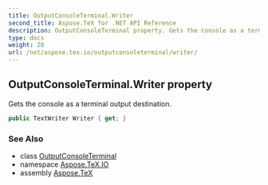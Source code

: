```yaml
---
title: OutputConsoleTerminal.Writer
second_title: Aspose.TeX for .NET API Reference
description: OutputConsoleTerminal property. Gets the console as a terminal output destination
type: docs
weight: 20
url: /net/aspose.tex.io/outputconsoleterminal/writer/
---
```

## OutputConsoleTerminal.Writer property

Gets the console as a terminal output destination.

```csharp
public TextWriter Writer { get; }
```

### See Also

* class [OutputConsoleTerminal](../)
* namespace [Aspose.TeX.IO](../../outputconsoleterminal/)
* assembly [Aspose.TeX](../../../)


